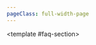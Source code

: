 ```yaml
---
pageClass: full-width-page
---
```

<script setup>
import dataProduct from '@/data/json/灵感.json';
import { dataMap } from '../../.vitepress/theme/data-index.js';

import GalleryFAQ from '@/text/gallery-faq.md';

const tables = [
  {
    id: 'inspiration-table',         // 用作锚点的唯一ID
    title: '灵感',    // 表格的标题
    data: dataProduct,           // 绑定的数据
  },
  // {
  //   id: 'modules-gallery-upgradeShape-table',
  //   title: ' 形状升级',
  //   data: dataMap['modules/gallery/upgradeShape']
  // },
  {
    id: 'modules-gallery-upgradePrestige-table',
    title: ' 声望升级',
    data: dataMap['modules/gallery/upgradePrestige']
  },
  // {
  //   id: 'modules-gallery-upgradePremium-table',
  //   title: ' 高级升级',
  //   data: dataMap['modules/gallery/upgradePremium']
  // },
  // {
  //   id: 'modules-gallery-upgrade-table',
  //   title: ' 升级',
  //   data: dataMap['modules/gallery/upgrade']
  // },
  // {
  //   id: 'modules-gallery-shape-table',
  //   title: ' 形状',
  //   data: dataMap['modules/gallery/shape']
  // },
  // {
  //   id: 'modules-gallery-relic-table',
  //   title: ' 圣遗物',
  //   data: dataMap['modules/gallery/relic']
  // },
  // {
  //   id: 'modules-gallery-card-table',
  //   title: ' 卡牌',
  //   data: dataMap['modules/gallery/card']
  // },
  // {
  //   id: 'modules-gallery-achievement-table',
  //   title: ' 成就',
  //   data: dataMap['modules/gallery/achievement']
  // },
];


</script>

<TwoSectionsLayout>
  <template #data-section>
    <div v-for="tableInfo in tables" :key="tableInfo.id">
      <h3 :id="tableInfo.id">{{ tableInfo.title }}</h3>
      <DynamicTable :data="tableInfo.data">
        <template #notes>
        </template>
      </DynamicTable>
    </div>
  </template>

  <template #faq-section>
    <GalleryFAQ />
  </template>

</TwoSectionsLayout>
